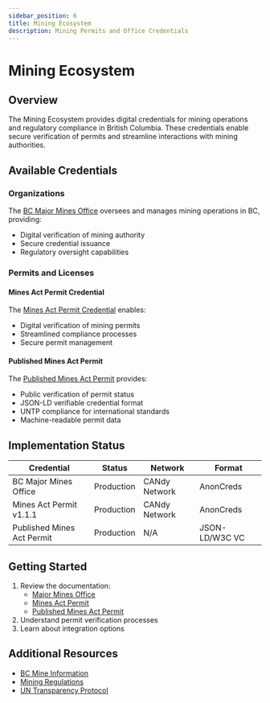 ```yaml
---
sidebar_position: 6
title: Mining Ecosystem
description: Mining Permits and Office Credentials
---
```


# Mining Ecosystem

## Overview

The Mining Ecosystem provides digital credentials for mining operations and regulatory compliance in British Columbia. These credentials enable secure verification of permits and streamline interactions with mining authorities.

## Available Credentials

### Organizations
The [BC Major Mines Office](./major-mines-office/governance.md) oversees and manages mining operations in BC, providing:

- Digital verification of mining authority
- Secure credential issuance
- Regulatory oversight capabilities

### Permits and Licenses

#### Mines Act Permit Credential
The [Mines Act Permit Credential](./bc-mines-act-permit/1.1.1/governance.md) enables:

- Digital verification of mining permits
- Streamlined compliance processes
- Secure permit management

#### Published Mines Act Permit
The [Published Mines Act Permit](./bc-mines-act-permit/governance-json-ld.md) provides:

- Public verification of permit status
- JSON-LD verifiable credential format
- UNTP compliance for international standards
- Machine-readable permit data

## Implementation Status

| Credential | Status | Network | Format |
|------------|---------|----------|---------|
| BC Major Mines Office | Production | CANdy Network | AnonCreds |
| Mines Act Permit v1.1.1 | Production | CANdy Network | AnonCreds |
| Published Mines Act Permit | Production | N/A | JSON-LD/W3C VC |

## Getting Started

1. Review the documentation:
   - [Major Mines Office](./major-mines-office/governance.md)
   - [Mines Act Permit](./bc-mines-act-permit/1.1.1/governance.md)
   - [Published Mines Act Permit](./bc-mines-act-permit/governance-json-ld.md)
2. Understand permit verification processes
3. Learn about integration options

## Additional Resources

- [BC Mine Information](https://mines.nrs.gov.bc.ca/)
- [Mining Regulations](https://www2.gov.bc.ca/gov/content/industry/mineral-exploration-mining/permitting)
- [UN Transparency Protocol](https://uncefact.github.io/spec-untp/)
